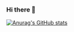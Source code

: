 ### Hi there 👋

<!--
**Lavisharora30/Lavisharora30** is a ✨ _special_ ✨ repository because its `README.md` (this file) appears on your GitHub profile.
## Hello All
I am Lavish Arora , pursuing B-Tech at JIIT Noida .I am a competitive programmer and love problem solving .
I have learned C,C++ and currently working on DSA .
Also I am a beginner in open source .
Would love to connect with you all!

- 🔭 I’m currently working on ...C/C++ and DSA
- 🌱 I’m currently learning ...DSA
- 👯 I’m looking to collaborate on ...C/C++ Projects 
- 🤔 I’m looking for help with ...DSA
- 💬 Ask me about ...
- 📫 How to reach me: ...✔[Linkedin](https://www.linkedin.com/in/lavish-arora-30/)  ✔[Mail](mailto:lavish.arora.3019@gmail.com)
-->

[![Anurag's GitHub stats](https://github-readme-stats.vercel.app/api?username=Lavisharora30&theme=algolia&count_private=true&show_icons=true)](https://github.com/anuraghazra/github-readme-stats)
